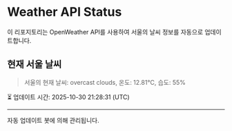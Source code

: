 
# Weather API Status

이 리포지토리는 OpenWeather API를 사용하여 서울의 날씨 정보를 자동으로 업데이트합니다.

## 현재 서울 날씨
> 서울의 현재 날씨: overcast clouds, 온도: 12.81°C, 습도: 55%

⏳ 업데이트 시간: 2025-10-30 21:28:31 (UTC)

---
자동 업데이트 봇에 의해 관리됩니다.
